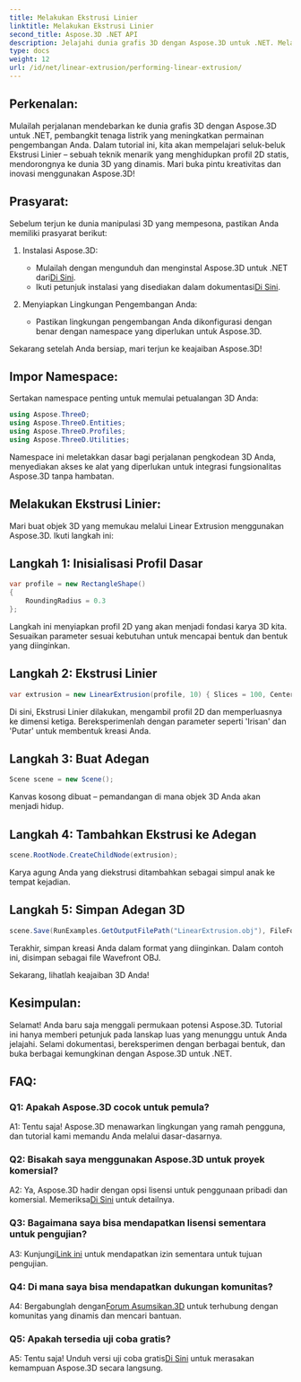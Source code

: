 ```yaml
---
title: Melakukan Ekstrusi Linier
linktitle: Melakukan Ekstrusi Linier
second_title: Aspose.3D .NET API
description: Jelajahi dunia grafis 3D dengan Aspose.3D untuk .NET. Melakukan Ekstrusi Linier dalam panduan langkah demi langkah ini.
type: docs
weight: 12
url: /id/net/linear-extrusion/performing-linear-extrusion/
---
```

## Perkenalan:

Mulailah perjalanan mendebarkan ke dunia grafis 3D dengan Aspose.3D untuk .NET, pembangkit tenaga listrik yang meningkatkan permainan pengembangan Anda. Dalam tutorial ini, kita akan mempelajari seluk-beluk Ekstrusi Linier – sebuah teknik menarik yang menghidupkan profil 2D statis, mendorongnya ke dunia 3D yang dinamis. Mari buka pintu kreativitas dan inovasi menggunakan Aspose.3D!

## Prasyarat:

Sebelum terjun ke dunia manipulasi 3D yang mempesona, pastikan Anda memiliki prasyarat berikut:

1. Instalasi Aspose.3D:
   -  Mulailah dengan mengunduh dan menginstal Aspose.3D untuk .NET dari[Di Sini](https://releases.aspose.com/3d/net/).
   -  Ikuti petunjuk instalasi yang disediakan dalam dokumentasi[Di Sini](https://reference.aspose.com/3d/net/).

2. Menyiapkan Lingkungan Pengembangan Anda:
   - Pastikan lingkungan pengembangan Anda dikonfigurasi dengan benar dengan namespace yang diperlukan untuk Aspose.3D.

Sekarang setelah Anda bersiap, mari terjun ke keajaiban Aspose.3D!

## Impor Namespace:

Sertakan namespace penting untuk memulai petualangan 3D Anda:

```csharp
using Aspose.ThreeD;
using Aspose.ThreeD.Entities;
using Aspose.ThreeD.Profiles;
using Aspose.ThreeD.Utilities;
```

Namespace ini meletakkan dasar bagi perjalanan pengkodean 3D Anda, menyediakan akses ke alat yang diperlukan untuk integrasi fungsionalitas Aspose.3D tanpa hambatan.

## Melakukan Ekstrusi Linier:

Mari buat objek 3D yang memukau melalui Linear Extrusion menggunakan Aspose.3D. Ikuti langkah ini:

## Langkah 1: Inisialisasi Profil Dasar
```csharp
var profile = new RectangleShape()
{
    RoundingRadius = 0.3
};
```

Langkah ini menyiapkan profil 2D yang akan menjadi fondasi karya 3D kita. Sesuaikan parameter sesuai kebutuhan untuk mencapai bentuk dan bentuk yang diinginkan.

## Langkah 2: Ekstrusi Linier
```csharp
var extrusion = new LinearExtrusion(profile, 10) { Slices = 100, Center = true, Twist = 360, TwistOffset = new Vector3(10, 0, 0) };
```

Di sini, Ekstrusi Linier dilakukan, mengambil profil 2D dan memperluasnya ke dimensi ketiga. Bereksperimenlah dengan parameter seperti 'Irisan' dan 'Putar' untuk membentuk kreasi Anda.

## Langkah 3: Buat Adegan
```csharp
Scene scene = new Scene();
```

Kanvas kosong dibuat – pemandangan di mana objek 3D Anda akan menjadi hidup.

## Langkah 4: Tambahkan Ekstrusi ke Adegan
```csharp
scene.RootNode.CreateChildNode(extrusion);
```

Karya agung Anda yang diekstrusi ditambahkan sebagai simpul anak ke tempat kejadian.

## Langkah 5: Simpan Adegan 3D
```csharp
scene.Save(RunExamples.GetOutputFilePath("LinearExtrusion.obj"), FileFormat.WavefrontOBJ);
```

Terakhir, simpan kreasi Anda dalam format yang diinginkan. Dalam contoh ini, disimpan sebagai file Wavefront OBJ.

Sekarang, lihatlah keajaiban 3D Anda!

## Kesimpulan:

Selamat! Anda baru saja menggali permukaan potensi Aspose.3D. Tutorial ini hanya memberi petunjuk pada lanskap luas yang menunggu untuk Anda jelajahi. Selami dokumentasi, bereksperimen dengan berbagai bentuk, dan buka berbagai kemungkinan dengan Aspose.3D untuk .NET.

## FAQ:

### Q1: Apakah Aspose.3D cocok untuk pemula?

A1: Tentu saja! Aspose.3D menawarkan lingkungan yang ramah pengguna, dan tutorial kami memandu Anda melalui dasar-dasarnya.

### Q2: Bisakah saya menggunakan Aspose.3D untuk proyek komersial?

 A2: Ya, Aspose.3D hadir dengan opsi lisensi untuk penggunaan pribadi dan komersial. Memeriksa[Di Sini](https://purchase.aspose.com/buy) untuk detailnya.

### Q3: Bagaimana saya bisa mendapatkan lisensi sementara untuk pengujian?

 A3: Kunjungi[Link ini](https://purchase.aspose.com/temporary-license/) untuk mendapatkan izin sementara untuk tujuan pengujian.

### Q4: Di mana saya bisa mendapatkan dukungan komunitas?

 A4: Bergabunglah dengan[Forum Asumsikan.3D](https://forum.aspose.com/c/3d/18) untuk terhubung dengan komunitas yang dinamis dan mencari bantuan.

### Q5: Apakah tersedia uji coba gratis?

 A5: Tentu saja! Unduh versi uji coba gratis[Di Sini](https://releases.aspose.com/) untuk merasakan kemampuan Aspose.3D secara langsung.